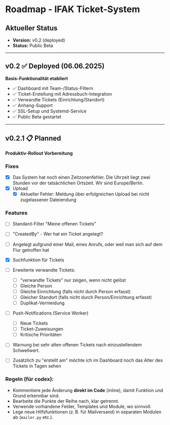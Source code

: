 # Roadmap - IFAK Ticket-System

## Aktueller Status
- **Version:** v0.2 (deployed)
- **Status:** Public Beta

---

## v0.2 ✅ **Deployed** (06.06.2025)
**Basis-Funktionalität etabliert**

- ✅ Dashboard mit Team-/Status-Filtern
- ✅ Ticket-Erstellung mit Adressbuch-Integration
- ✅ Verwandte Tickets (Einrichtung/Standort)
- ✅ Anhang-Support
- ✅ SSL-Setup und Systemd-Service
- ✅ Public Beta gestartet

---

## v0.2.1 📋 **Planned**
**Produktiv-Rollout Vorbereitung**

### Fixes

- [x] Das System hat noch einen Zeitzonenfehler. Die Uhrzeit liegt zwei Stunden vor der tatsächlichen Ortszeit. Wir sind Europe/Berlin.
- [x] Upload
  - [x] Aktueller Fehler: Meldung über erfolgreichen Upload bei nicht zugelassener Dateiendung

### Features
- [ ] Standard-Filter "Meine offenen Tickets"
- [ ] "CreatedBy" - Wer hat ein Ticket angelegt?
- [ ] Angelegt aufgrund einer Mail, eines Anrufs, oder weil man sich auf dem Flur getroffen hat
- [x] Suchfunktion für Tickets
- [ ] Erweiterte verwandte Tickets:
  - [ ] "verwandte Tickets" nur zeigen, wenn nicht gelöst
  - [ ] Gleiche Person
  - [ ] Gleiche Einrichtung (falls nicht durch Person erfasst)
  - [ ] Gleicher Standort (falls nicht durch Person/Einrichtung erfasst)
  - [ ] Duplikat-Vermeidung
- [ ] Push-Notifications (Service Worker)
  - [ ] Neue Tickets
  - [ ] Ticket-Zuweisungen
  - [ ] Kritische Prioritäten
- [ ] Warnung bei sehr alten offenen Tickets nach einzustellendem Schwellwert. 
- [ ] Zusätzlich zu "erstellt am" möchte ich im Dashboard noch das Alter des Tickets in Tagen sehen


### Regeln (für codex):
- Kommentiere jede Änderung **direkt im Code** (inline), damit Funktion und Grund erkennbar sind.
- Bearbeite die Punkte der Reihe nach, klar getrennt.
- Verwende vorhandene Felder, Templates und Module, wo sinnvoll.
- Lege neue Hilfsfunktionen (z. B. für Mailversand) in separaten Modulen ab (`mailer.py` etc.).
